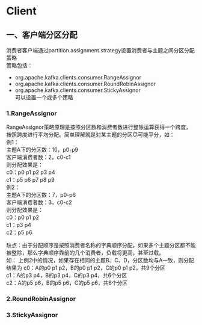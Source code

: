 # Client
## 一、客户端分区分配
消费者客户端通过partition.assignment.strategy设置消费者与主题之间分区分配策略   
策略包括：   
- org.apache.kafka.clients.consumer.RangeAssignor
- org.apache.kafka.clients.consumer.RoundRobinAssignor
- org.apache.kafka.clients.consumer.StickyAssignor   
可以设置一个或多个策略
### 1.RangeAssignor
RangeAssignor策略原理是按照分区数和消费者数进行整除运算获得一个跨度，按照跨度进行平均分配。简单理解就是对某主题的分区尽可能平分，如：   
例1：   
主题A下的分区数：10，p0-p9   
客户端消费者数：2，c0-c1   
则分配效果是：   
c0：p0 p1 p2 p3 p4   
c1：p5 p6 p7 p8 p9   
例2：   
主题A下的分区数：7，p0-p6     
客户端消费者数：3，c0-c2    
则分配效果是：   
c0：p0 p1 p2   
c1：p3 p4    
c2：p5 p6 

缺点：由于分配顺序是按照消费者名称的字典顺序分配，如果多个主题分区都不能被整除，那么字典顺序靠前的几个消费者，负载将更高，甚至过载。   
如：
上例2中的情况，如果存在相同的主题B、C、D，分区数均与A一致，则分配结果为
c0：A的p0 p1 p2，B的p0 p1 p2，C的p0 p1 p2，共9个分区      
c1：A的p3 p4，B的p3 p4，C的p3 p4，共6个分区  
c2：A的p5 p6，B的p5 p6，C的p5 p6，共6个分区  

### 2.RoundRobinAssignor

### 3.StickyAssignor